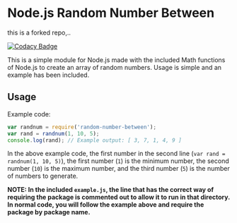 # Node.js Random Number Between
this is a forked repo,..

[![Codacy Badge](https://api.codacy.com/project/badge/Grade/af95fa715d1a4fb885842dae5a3cf5b9)](https://www.codacy.com/app/NdT3Development/nodejs-random-number-between?utm_source=github.com&utm_medium=referral&utm_content=NdT3Development/nodejs-random-number-between&utm_campaign=badger)

This is a simple module for Node.js made with the included Math functions of Node.js to create an array of random numbers. Usage is simple and an example has been included.

## Usage
Example code:

```javascript
var randnum = require('random-number-between');
var rand = randnum(1, 10, 5);
console.log(rand); // Example output: [ 3, 7, 1, 4, 9 ]
```
In the above example code, the first number in the second line (`var rand = randnum(1, 10, 5)`), the first number (`1`) is the minimum number, the second number (`10`) is the maximum number, and the third number (`5`) is the number of numbers to generate.

**NOTE: In the included `example.js`, the line that has the correct way of requiring the package is commented out to allow it to run in that directory. In normal code, you will follow the example above and require the package by package name.**

